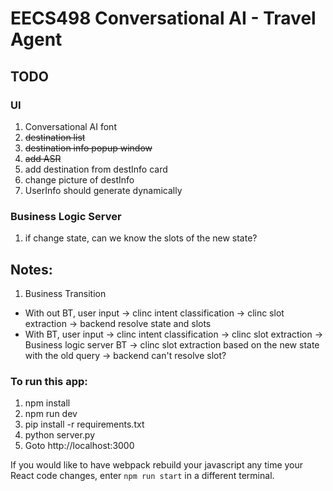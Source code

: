 # EECS498 Conversational AI - Travel Agent

## TODO

### UI
1. Conversational AI font
2. ~~destination list~~
3. ~~destination info popup window~~
4. ~~add ASR~~
5. add destination from destInfo card
6. change picture of destInfo
7. UserInfo should generate dynamically

### Business Logic Server
1. if change state, can we know the slots of the new state?


## Notes:
1. Business Transition
- With out BT, user input -> clinc intent classification -> clinc slot extraction -> backend resolve state and slots
- With BT, user input -> clinc intent classification -> clinc slot extraction -> Business logic server BT -> clinc slot extraction based on the new state with the old query -> backend can't resolve slot?


### To run this app:
1. npm install
2. npm run dev
3. pip install -r requirements.txt
4. python server.py
5. Goto http://localhost:3000

If you would like to have webpack rebuild your javascript any time your React code changes, enter `npm run start` in a different terminal.
